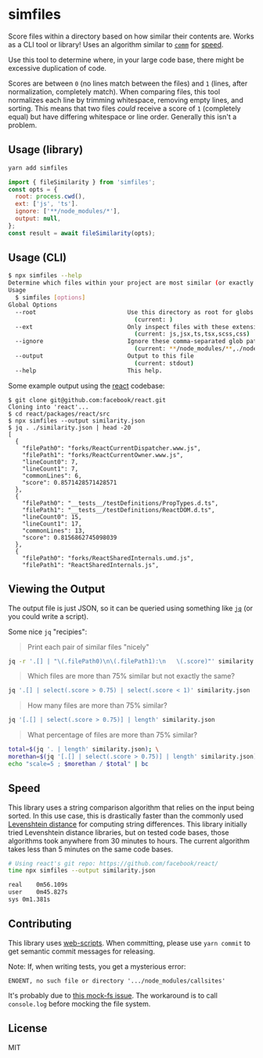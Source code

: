 simfiles
==============

Score files within a directory based on how similar their contents are. Works as a CLI tool or library! Uses an algorithm similar to [`comm`](https://linux.die.net/man/1/comm) for [speed](#speed).

Use this tool to determine where, in your large code base, there might be excessive duplication of code.

Scores are between `0` (no lines match between the files) and `1` (lines, after normalization, completely match). When comparing files, this tool normalizes each line by trimming whitespace, removing empty lines, and sorting. This means that two files _could_ receive a score of `1` (completely equal) but have differing whitespace or line order. Generally this isn't a problem.

Usage (library)
-----------

```sh
yarn add simfiles
```

```js
import { fileSimilarity } from 'simfiles';
const opts = {
  root: process.cwd(),
  ext: ['js', 'ts'].
  ignore: ['**/node_modules/*'],
  output: null,
};
const result = await fileSimilarity(opts);
```

Usage (CLI)
-----

```sh
$ npx simfiles --help
Determine which files within your project are most similar (or exactly!)
Usage
  $ simfiles [options]
Global Options
  --root                          Use this directory as root for globs and files
                                    (current: )
  --ext                           Only inspect files with these extensions
                                    (current: js,jsx,ts,tsx,scss,css)
  --ignore                        Ignore these comma-separated glob patterns
                                    (current: **/node_modules/**,./node_modules/**,**/coverage/**,./coverage/**,**/__snapshots__/**,./__snapshots__/**)
  --output                        Output to this file
                                    (current: stdout)
  --help                          This help.
```

Some example output using the [react](https://github.com/facebook/react/) codebase:

```
$ git clone git@github.com:facebook/react.git
Cloning into 'react'...
$ cd react/packages/react/src
$ npx simfiles --output similarity.json
$ jq . ./similarity.json | head -20
[
  {
    "filePath0": "forks/ReactCurrentDispatcher.www.js",
    "filePath1": "forks/ReactCurrentOwner.www.js",
    "lineCount0": 7,
    "lineCount1": 7,
    "commonLines": 6,
    "score": 0.8571428571428571
  },
  {
    "filePath0": "__tests__/testDefinitions/PropTypes.d.ts",
    "filePath1": "__tests__/testDefinitions/ReactDOM.d.ts",
    "lineCount0": 15,
    "lineCount1": 17,
    "commonLines": 13,
    "score": 0.8156862745098039
  },
  {
    "filePath0": "forks/ReactSharedInternals.umd.js",
    "filePath1": "ReactSharedInternals.js",
```

Viewing the Output
--------------------

The output file is just JSON, so it can be queried using something like [`jq`](https://stedolan.github.io/jq/) (or you could write a script).

Some nice `jq` "recipies":

> Print each pair of similar files "nicely"

```sh
jq -r '.[] | "\(.filePath0)\n\(.filePath1):\n   \(.score)"' similarity.json
```

> Which files are more than 75% similar but not exactly the same?

```sh
jq '.[] | select(.score > 0.75) | select(.score < 1)' similarity.json
```

> How many files are more than 75% similar?

```sh
jq '[.[] | select(.score > 0.75)] | length' similarity.json
```

> What percentage of files are more than 75% similar?

```sh
total=$(jq '. | length' similarity.json); \
morethan=$(jq '[.[] | select(.score > 0.75)] | length' similarity.json); \
echo "scale=5 ; $morethan / $total" | bc
```

Speed <a name="speed">
-----

This library uses a string comparison algorithm that relies on the input being sorted. In this use case, this is drastically faster than the commonly used [Levenshtein distance](https://en.wikipedia.org/wiki/Levenshtein_distance) for computing string differences. This library initially tried Levenshtein distance libraries, but on tested code bases, those algorithms took anywhere from 30 minutes to hours. The current algorithm takes less than 5 minutes on the same code bases.

```sh
# Using react's git repo: https://github.com/facebook/react/
time npx simfiles --output similarity.json

real	0m56.109s
user	0m45.827s
sys	0m1.381s
```

Contributing
------------

This library uses [web-scripts](https://github.com/spotify/web-scripts/). When committing, please use `yarn commit` to get semantic commit messages for releasing.

Note: If, when writing tests, you get a mysterious error:

```
ENOENT, no such file or directory '.../node_modules/callsites'
```

It's probably due to [this mock-fs issue](https://github.com/tschaub/mock-fs/issues/234). The workaround is to call `console.log` before mocking the file system.

License
-------

MIT